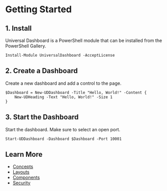 # Getting Started

## 1. Install

Universal Dashboard is a PowerShell module that can be installed from the PowerShell Gallery.

```text
Install-Module UniversalDashboard -AcceptLicense
```

## 2. Create a Dashboard

Create a new dashboard and add a control to the page.

```text
$Dashboard = New-UDDashboard -Title "Hello, World!" -Content {
    New-UDHeading -Text "Hello, World!" -Size 1
}
```

## 3. Start the Dashboard

Start the dashboard. Make sure to select an open port.

```text
Start-UDDashboard -Dashboard $Dashboard -Port 10001
```

## Learn More

* [Concepts](concepts.md)
* [Layouts](components/formatting.md)
* [Components](components/)
* [Security](security/)

